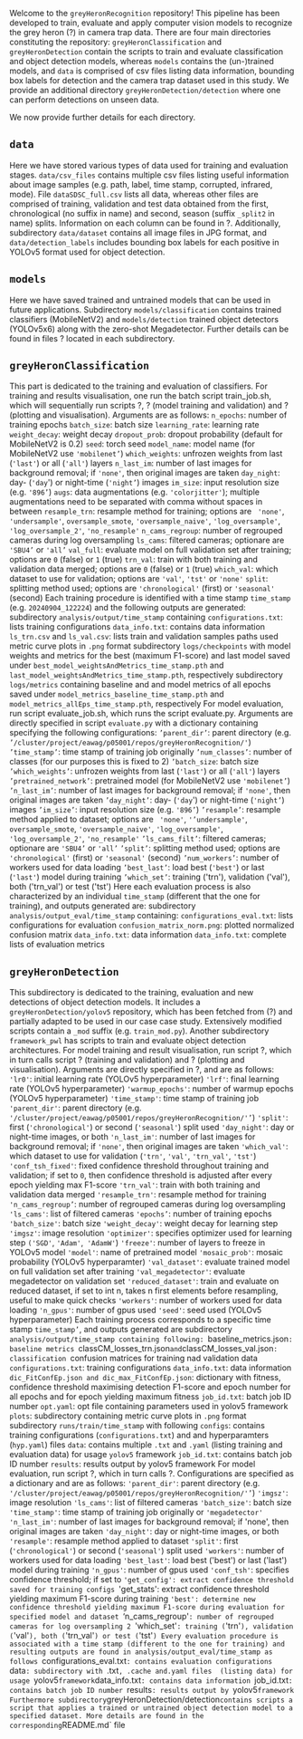 Welcome to the `greyHeronRecognition` repository! This pipeline has been developed to train, evaluate and apply computer vision models to recognize the grey heron (?) in camera trap data. There are four main directories constituting the repository: `greyHeronClassification` and `greyHeronDetection` contain the scripts to train and evaluate classification and object detection models, whereas `models` contains the (un-)trained models, and `data` is comprised of csv files listing data information, bounding box labels for detection and the camera trap dataset used in this study. We provide an additional directory `greyHeronDetection/detection` where one can perform detections on unseen data.

We now provide further details for each directory.

## `data`

Here we have stored various types of data used for training and evaluation stages. `data/csv_files` contains multiple csv files listing useful information about image samples (e.g. path, label, time stamp, corrupted, infrared, mode). File `dataSDSC_full.csv` lists all data, whereas other files are comprised of training, validation and test data obtained from the first, chronological (no suffix in name) and second, season (suffix `_split2` in name) splits. Information on each column can be found in ?. Additionally, subdirectory `data/dataset` contains all image files in JPG format, and `data/detection_labels` includes bounding box labels for each positive in YOLOv5 format used for object detection.

## `models`

Here we have saved trained and untrained models that can be used in future applications. Subdirectory `models/classification` contains trained classifiers (MobileNetV2) and `models/detection` trained object detectors (YOLOv5x6)  along with the zero-shot Megadetector. Further details can be found in files ? located in each subdirectory.

## `greyHeronClassification`

This part is dedicated to the training and evaluation of classifiers. For training and results visualisation, one run the batch script train_job.sh, which will sequentially run scripts ?, ? (model training and validation) and ? (plotting and visualisation). Arguments are as follows:
`n_epochs`: number of training epochs
`batch_size`: batch size
`learning_rate`: learning rate
`weight_decay`: weight decay
`dropout_prob`: dropout probability (default for MobileNetV2 is 0.2)
`seed`: torch seed
`model_name`: model name (for MobileNetV2 use `'mobilenet’`)
`which_weights`: unfrozen weights from last (`'last'`) or all (`'all'`) layers
`n_last_im`: number of last images for background removal; if `'none'`, then original images are taken
`day_night`: day- (`'day`') or night-time (`'night’`) images
`im_size`: input resolution size (e.g. `'896’`)
`augs`: data augmentations (e.g. `'colorjitter'`); multiple augmentations need to be separated with comma without spaces in between
`resample_trn`: resample method for training; options are ` 'none'`,  `'undersample'`, `oversample_smote`, `'oversample_naive'`, `'log_oversample'`, `'log_oversample_2'`, `'no_resample'`
`n_cams_regroup`: number of regrouped cameras during log oversampling
`ls_cams`: filtered cameras; optionare are `'SBU4’` or `'all’`
`val_full`: evaluate model on full validation set after training; options are `0` (false) or `1` (true)
`trn_val`: train with both training and validation data merged; options are `0` (false) or `1` (true)
`which_val`: which dataset to use for validation; options are `'val'`, `'tst'` or `'none'`
`split`: splitting method used; options are `'chronological'` (first) or `'seasonal'` (second)
Each training procedure is identified with a time stamp `time_stamp` (e.g. `20240904_122224`) and the following outputs are generated:
subdirectory `analysis/output/time_stamp` containing 
`configurations.txt`: lists training configurations
`data_info.txt`: contains data information
`ls_trn.csv` and `ls_val.csv`: lists train and validation samples paths used
metric curve plots in `.png` format
subdirectory `logs/checkpoints` with model weights and metrics for the best (maximum F1-score) and last model saved under `best_model_weightsAndMetrics_time_stamp.pth` and `last_model_weightsAndMetrics_time_stamp.pth`, respectively
subdirectory `logs/metrics` containing baseline and and model metrics of all epochs saved under `model_metrics_baseline_time_stamp.pth` and `model_metrics_allEps_time_stamp.pth`, respectively
For model evaluation, run script evaluate_job.sh, which runs the script evaluate.py. Arguments are directly specified in script `evaluate.py` with a dictionary containing specifying the following configurations:
`’parent_dir’`: parent directory (e.g. `’/cluster/project/eawag/p05001/repos/greyHeronRecognition/'`)
`’time_stamp’`: time stamp of training job originally
`’num_classes’`: number of classes (for our purposes this is fixed to 2)
`’batch_size`: batch size
`’which_weights’`: unfrozen weights from last (`'last'`) or all (`'all'`) layers
`’pretrained_network’`: pretrained model (for MobileNetV2 use `'mobilenet’`)
`’n_last_im’`: number of last images for background removal; if `'none'`, then original images are taken
`’day_night’`: day- (`'day`') or night-time (`'night’`) images
`’im_size’`: input resolution size (e.g. `'896’`)
`’resample’`: resample method applied to dataset; options are ` 'none'`,  `'’undersample'`, `oversample_smote`, `'oversample_naive'`, `'log_oversample'`, `'log_oversample_2'`, `'no_resample'`
`’ls_cams_filt’`: filtered cameras; optionare are `'SBU4’` or `'all’`
`’split’`: splitting method used; options are `'chronological'` (first) or `'seasonal'` (second)
`’num_workers’`: number of workers used for data loading
`’best_last’`: load best (`'best'`) or last (`'last'`) model during training
`’which_set’`: training ('trn'), validation ('val'), both ('trn_val') or test ('tst')
Here each evaluation process is also characterized by an individual `time_stamp` (different that the one for training), and outputs generated  are:
 subdirectory `analysis/output_eval/time_stamp` containing:
`configurations_eval.txt`: lists configurations for evaluation
`confusion_matrix_norm.png`: plotted normalized confusion matrix
`data_info.txt`: data information
`data_info.txt`: complete lists of evaluation metrics

## `greyHeronDetection`

This subdirectory is dedicated to the training, evaluation and new detections of object detection models. It includes a `greyHeronDetection/yolov5` repository, which has been fetched from (?) and partially adapted to be used in our case case study. Extensively modified scripts contain a `_mod` suffix (e.g. `train_mod.py`). Another subdirectory `framework_pwl` has scripts to train and evaluate object detection architectures. For model training and result visualisation, run script ?, which in turn calls script ? (training and validation) and ? (plotting and visualisation).  Arguments are directly specified in ?, and are as follows:
`'lr0'`: initial learning rate (YOLOv5 hyperparameter)
`'lrf'`: final learning rate (YOLOv5 hyperparameter)
`'warmup_epochs'`: number of warmup epochs (YOLOv5 hyperparameter)
`'time_stamp'`: time stamp of training job
`'parent_dir'`: parent directory (e.g. `'/cluster/project/eawag/p05001/repos/greyHeronRecognition/'’`)
`'split'`: first (`'chronological'`) or second (`'seasonal'`) split used
`'day_night'`: day or night-time images, or both
`'n_last_im'`: number of last images for background removal; if `'none'`, then original images are taken
`'which_val'`: which dataset to use for validation (`'trn'`, `'val'`, `'trn_val'`, `'tst'`)
 `'conf_tsh_fixed'`: fixed confidence threshold throughout training and validation; if set to `0`, then confidence threshold is adjusted after every epoch yielding max F1-score
`'trn_val'`: train with both training and validation data merged
`'resample_trn'`: resample method for training
`'n_cams_regroup’`: number of regrouped cameras during log oversampling
`'ls_cams'`: list of filtered cameras
`'epochs’`: number of training epochs
`'batch_size'`: batch size
`'weight_decay'`: weight decay for learning step
`'imgsz'`: image resolution
`'optimizer'`: specifies optimizer used for learning step `('SGD'`, `'Adam'`,` 'AdamW'`)
`'freeze'`: number of layers to freeze in YOLOv5 model
`'model'`: name of pretrained model
`'mosaic_prob'`: mosaic probability (YOLOv5 hyperparamter)
`'val_dataset'`: evaluate trained model on full validation set after training
`'val_megadetector'`: evaluate megadetector on validation set
`'reduced_dataset'`: train and evaluate on reduced dataset, if set to int n, takes n first elements before resampling, useful to make quick checks
`'workers'`: number of workers used for data loading 
`'n_gpus'`: number of gpus used
 `'seed'`: seed used (YOLOv5 hyperparameter)
Each training process corresponds to a specific time stamp `time_stamp’`, and outputs generated are
subdirectory `analysis/output/time_stamp containing following:
`baseline_metrics.json`: baseline metrics
`classCM_losses_trn.json` and `classCM_losses_val.json`: classification `confusion matrices for training nad validation data
`configurations.txt`: training configurations
`data_info.txt`: data information
`dic_FitConfEp.json and dic_max_FitConfEp.json`: dictionary with fitness, confidence threshold maximising detection F1-score and epoch number for all epochs and for epoch yielding maximum fitness
`job_id.txt`: batch job ID number
`opt.yaml`: opt file containing parameters used in yolov5 framework
`plots`: subdirectory containing metric curve plots in `.png` format
subdirectory `runs/train/time_stamp` with following
`configs`: contains training configurations (`configurations.txt`) and and hyperparamters (`hyp.yaml`) files
`data`: contains multiple `.txt` and `.yaml` (listing training and evaluation data) for usage `yolov5` framework
`job_id.txt`: contains batch job ID number
`results`: results output by yolov5 framework
For model evaluation, run script ?, which in turn calls ?. Configurations are specified as a dictionary and are as follows:
`'parent_dir'`: parent directory (e.g. `'/cluster/project/eawag/p05001/repos/greyHeronRecognition/'’`)
`'imgsz'`: image resolution
`'ls_cams'`: list of filtered cameras
`'batch_size'`: batch size
`'time_stamp'`: time stamp of training job originally or `'megadetector'`
`'n_last_im'`: number of last images for background removal; if 'none', then original images are taken
`'day_night'`: day or night-time images, or both
`'resample'`: resample method applied to dataset
`'split'`: first (`'chronological'`) or second (`'seasonal'`) split used
`'workers'`: number of workers used for data loading
`'best_last'`: load best ('best') or last ('last') model during training
`'n_gpus'`: number of gpus used
`'conf_tsh'`: specifies confidence threshold; if set to 
`'get_config': extract confidence threshold saved for training configs
`'get_stats': extract confidence threshold yielding maximum F1-score during training
`'best': determine new confidence threshold yielding maximum F1-score during evaluation for specified model and dataset
`‘n_cams_regroup'`: number of regrouped cameras for log oversampling 2
`'which_set'`: training (`'trn'`), validation (`'val'`), both (`'trn_val'`) or test (`'tst'`)
Every evaluation procedure is associated with a time stamp (different to the one for training) and resulting outputs are found in analysis/output_eval/time_stamp as follows
`configurations_eval.txt`: contains evaluation configurations
`data`: subdirectory with `.txt`, .cache and.yaml files  (listing data) for usage `yolov5` framework
`data_info.txt`: contains data information
`job_id.txt`: contains batch job ID number
`results`: results output by `yolov5` framework
Furthermore subdirectory `greyHeronDetection/detection` contains scripts a script that applies a trained or untrained object detection model to a specified dataset. More details are found in the corresponding `README.md` file
